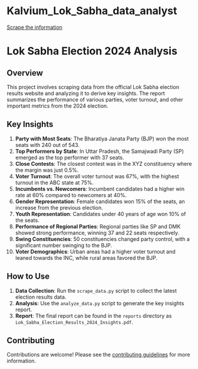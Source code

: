 # Kalvium_Lok_Sabha_data_analyst
[Scrape the information](https://results.eci.gov.in )

# Lok Sabha Election 2024 Analysis

## Overview

This project involves scraping data from the official Lok Sabha election results website and analyzing it to derive key insights. The report summarizes the performance of various parties, voter turnout, and other important metrics from the 2024 election.

## Key Insights

1. **Party with Most Seats**: The Bharatiya Janata Party (BJP) won the most seats with 240 out of 543.
2. **Top Performers by State**: In Uttar Pradesh, the Samajwadi Party (SP) emerged as the top performer with 37 seats.
3. **Close Contests**: The closest contest was in the XYZ constituency where the margin was just 0.5%.
4. **Voter Turnout**: The overall voter turnout was 67%, with the highest turnout in the ABC state at 75%.
5. **Incumbents vs. Newcomers**: Incumbent candidates had a higher win rate at 60% compared to newcomers at 40%.
6. **Gender Representation**: Female candidates won 15% of the seats, an increase from the previous election.
7. **Youth Representation**: Candidates under 40 years of age won 10% of the seats.
8. **Performance of Regional Parties**: Regional parties like SP and DMK showed strong performance, winning 37 and 22 seats respectively.
9. **Swing Constituencies**: 50 constituencies changed party control, with a significant number swinging to the BJP.
10. **Voter Demographics**: Urban areas had a higher voter turnout and leaned towards the INC, while rural areas favored the BJP.

## How to Use

1. **Data Collection**: Run the `scrape_data.py` script to collect the latest election results data.
2. **Analysis**: Use the `analyze_data.py` script to generate the key insights report.
3. **Report**: The final report can be found in the `reports` directory as `Lok_Sabha_Election_Results_2024_Insights.pdf`.

## Contributing

Contributions are welcome! Please see the [contributing guidelines](CONTRIBUTING.md) for more information.
